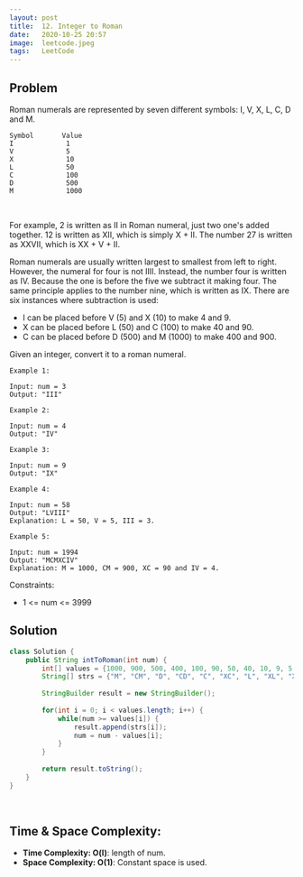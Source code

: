 ```yaml
---
layout: post
title:  12. Integer to Roman
date:   2020-10-25 20:57
image:  leetcode.jpeg
tags:   LeetCode
---
```


## Problem

Roman numerals are represented by seven different symbols: I, V, X, L, C, D and M.

```
Symbol       Value
I             1
V             5
X             10
L             50
C             100
D             500
M             1000
```

<!-- Line breaks -->
<br />

For example, 2 is written as II in Roman numeral, just two one's added together. 12 is written as XII, which is simply X + II. The number 27 is written as XXVII, which is XX + V + II.

Roman numerals are usually written largest to smallest from left to right. However, the numeral for four is not IIII. Instead, the number four is written as IV. Because the one is before the five we subtract it making four. The same principle applies to the number nine, which is written as IX. There are six instances where subtraction is used:

* I can be placed before V (5) and X (10) to make 4 and 9. 
* X can be placed before L (50) and C (100) to make 40 and 90. 
* C can be placed before D (500) and M (1000) to make 400 and 900.

Given an integer, convert it to a roman numeral.

```
Example 1:

Input: num = 3
Output: "III"

Example 2:

Input: num = 4
Output: "IV"

Example 3:

Input: num = 9
Output: "IX"

Example 4:

Input: num = 58
Output: "LVIII"
Explanation: L = 50, V = 5, III = 3.

Example 5:

Input: num = 1994
Output: "MCMXCIV"
Explanation: M = 1000, CM = 900, XC = 90 and IV = 4.
```

Constraints:

* 1 <= num <= 3999

## Solution 

```java
class Solution {
    public String intToRoman(int num) {
        int[] values = {1000, 900, 500, 400, 100, 90, 50, 40, 10, 9, 5, 4, 1};
        String[] strs = {"M", "CM", "D", "CD", "C", "XC", "L", "XL", "X", "IX", "V", "IV", "I"};
        
        StringBuilder result = new StringBuilder();
        
        for(int i = 0; i < values.length; i++) {
            while(num >= values[i]) {
                result.append(strs[i]);
                num = num - values[i];
            }
        }
        
        return result.toString();
    }
}
```

<!-- Line breaks -->
<br />

## Time & Space Complexity:

* **Time Complexity: O(l)**: length of num.
* **Space Complexity: O(1)**: Constant space is used.


